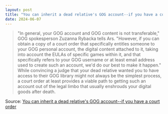```yaml
---
layout: post
title: "You can inherit a dead relative's GOG account--if you have a court order"
date: 2024-06-07
---
```


> "In general, your GOG account and GOG content is not transferable," GOG
spokesperson Zuzanna Rybacka tells Ars. "However, if you can obtain a copy
of a court order that specifically entitles someone to your GOG personal
account, the digital content attached to it, taking into account the EULAs
of specific games within it, and that specifically refers to your GOG
username or at least email address used to create such an account, we'd do
our best to make it happen." While convincing a judge that your dead
relative wanted you to have access to their GOG library might not always be
the simplest process, a court order at least provides a viable path to
getting such an account out of the legal limbo that usually enshrouds your
digital goods after death.

Source: [You can inherit a dead relative's GOG account--if you have a court
order](https://arstechnica.com/?p=2029619)

